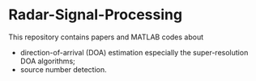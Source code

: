 # Radar-Signal-Processing
This repository contains papers and MATLAB codes about
 - direction-of-arrival (DOA) estimation especially the super-resolution DOA algorithms;
 - source number detection.
